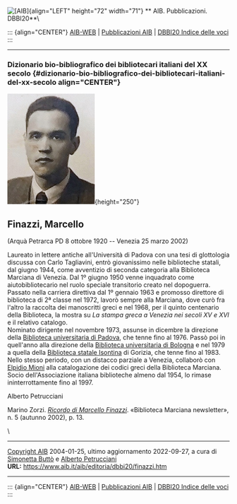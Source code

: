 ![\[AIB\]](/aib/wi/aibv72.gif){align="LEFT" height="72" width="71"}
** AIB. Pubblicazioni. DBBI20**\

::: {align="CENTER"}
[AIB-WEB](/) \| [Pubblicazioni AIB](/pubblicazioni/) \| [DBBI20 Indice
delle voci](dbbi20.htm)
:::

------------------------------------------------------------------------

### Dizionario bio-bibliografico dei bibliotecari italiani del XX secolo {#dizionario-bio-bibliografico-dei-bibliotecari-italiani-del-xx-secolo align="CENTER"}

![\[Ritratto\]](finazzi.jpg){height="250"}

## Finazzi, Marcello

(Arquà Petrarca PD 8 ottobre 1920 -- Venezia 25 marzo 2002)

Laureato in lettere antiche all\'Università di Padova con una tesi di
glottologia discussa con Carlo Tagliavini, entrò giovanissimo nelle
biblioteche statali, dal giugno 1944, come avventizio di seconda
categoria alla Biblioteca Marciana di Venezia. Dal 1º giugno 1950 venne
inquadrato come aiutobibliotecario nel ruolo speciale transitorio creato
nel dopoguerra.\
Passato nella carriera direttiva dal 1º gennaio 1963 e promosso
direttore di biblioteca di 2ª classe nel 1972, lavorò sempre alla
Marciana, dove curò fra l\'altro la raccolta dei manoscritti greci e nel
1968, per il quinto centenario della Biblioteca, la mostra su *La stampa
greca a Venezia nei secoli XV e XVI* e il relativo catalogo.\
Nominato dirigente nel novembre 1973, assunse in dicembre la direzione
della [Biblioteca universitaria di Padova](/aib/stor/teche/pd-uni.htm),
che tenne fino al 1976. Passò poi in quell\'anno alla direzione della
[Biblioteca universitaria di Bologna](/aib/stor/teche/bo-uni.htm) e nel
1979 a quella della [Biblioteca statale
Isontina](/aib/stor/teche/go-sta.htm) di Gorizia, che tenne fino al
1983. Nello stesso periodo, con un distacco parziale a Venezia,
collaborò con [Elpidio Mioni](mioni.htm) alla catalogazione dei codici
greci della Biblioteca Marciana.\
Socio dell\'Associazione italiana biblioteche almeno dal 1954, lo rimase
ininterrottamente fino al 1997.

Alberto Petrucciani

Marino Zorzi. *[Ricordo di Marcello
Finazzi](https://marciana.venezia.sbn.it/ricordo-di-marcello-finazzi)*.
«Biblioteca Marciana newsletter», n. 5 (autunno 2002), p. 13.

\

------------------------------------------------------------------------

[Copyright AIB](/su-questo-sito/dichiarazione-di-copyright-aib-web/)
2004-01-25, ultimo aggiornamento 2022-09-27, a cura di [Simonetta
Buttò](/aib/redazione3.htm) e [Alberto
Petrucciani](/su-questo-sito/redazione-aib-web/)\
**URL:** https://www.aib.it/aib/editoria/dbbi20/finazzi.htm

------------------------------------------------------------------------

::: {align="CENTER"}
[AIB-WEB](/) \| [Pubblicazioni AIB](/pubblicazioni/) \| [DBBI20 Indice
delle voci](dbbi20.htm)
:::
